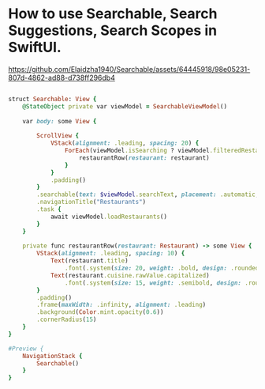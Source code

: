 How to use Searchable, Search Suggestions, Search Scopes in SwiftUI.
====================================================================

https://github.com/Elaidzha1940/Searchable/assets/64445918/98e05231-807d-4862-ad88-d738ff296db4

``````````ruby

struct Searchable: View {
    @StateObject private var viewModel = SearchableViewModel()
    
    var body: some View {
        
        ScrollView {
            VStack(alignment: .leading, spacing: 20) {
                ForEach(viewModel.isSearching ? viewModel.filteredRestaurants : viewModel.allRestaurants) { restaurant in
                    restaurantRow(restaurant: restaurant)
                }
            }
            .padding()
        }
        .searchable(text: $viewModel.searchText, placement: .automatic, prompt: "Search restaurants...")
        .navigationTitle("Restaurants")
        .task {
            await viewModel.loadRestaurants()
        }
    }
    
    private func restaurantRow(restaurant: Restaurant) -> some View {
        VStack(alignment: .leading, spacing: 10) {
            Text(restaurant.title)
                .font(.system(size: 20, weight: .bold, design: .rounded))
            Text(restaurant.cuisine.rawValue.capitalized)
                .font(.system(size: 15, weight: .semibold, design: .rounded))
        }
        .padding()
        .frame(maxWidth: .infinity, alignment: .leading)
        .background(Color.mint.opacity(0.6))
        .cornerRadius(15)
    }
}

#Preview {
    NavigationStack {
        Searchable()
    }
}

``````````
